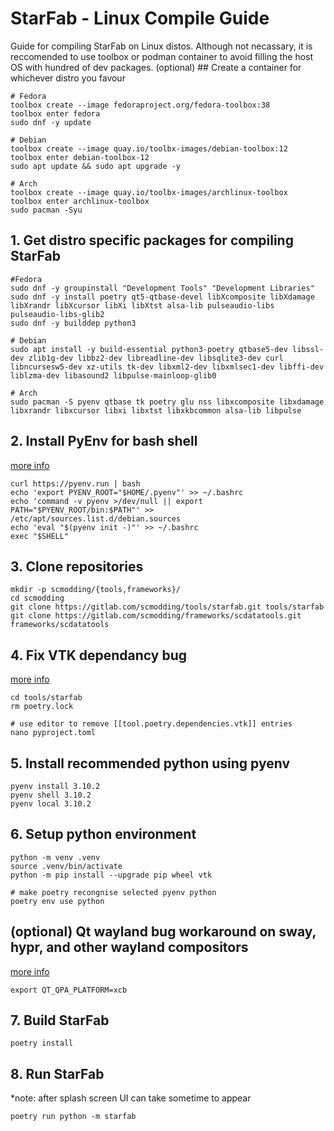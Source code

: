 # StarFab - Linux Compile Guide
Guide for compiling StarFab on Linux distos. Although not necassary, it is reccomended to use toolbox or podman container to avoid filling the host OS with hundred of dev packages.
(optional) ## Create a container for whichever distro you favour
```
# Fedora
toolbox create --image fedoraproject.org/fedora-toolbox:38
toolbox enter fedora
sudo dnf -y update

# Debian
toolbox create --image quay.io/toolbx-images/debian-toolbox:12
toolbox enter debian-toolbox-12
sudo apt update && sudo apt upgrade -y

# Arch
toolbox create --image quay.io/toolbx-images/archlinux-toolbox
toolbox enter archlinux-toolbox
sudo pacman -Syu
```
## 1. Get distro specific packages for compiling StarFab
```
#Fedora
sudo dnf -y groupinstall "Development Tools" "Development Libraries"
sudo dnf -y install poetry qt5-qtbase-devel libXcomposite libXdamage libXrandr libXcursor libXi libXtst alsa-lib pulseaudio-libs pulseaudio-libs-glib2
sudo dnf -y builddep python3

# Debian
sudo apt install -y build-essential python3-poetry qtbase5-dev libssl-dev zlib1g-dev libbz2-dev libreadline-dev libsqlite3-dev curl libncursesw5-dev xz-utils tk-dev libxml2-dev libxmlsec1-dev libffi-dev liblzma-dev libasound2 libpulse-mainloop-glib0

# Arch
sudo pacman -S pyenv qtbase tk poetry glu nss libxcomposite libxdamage libxrandr libxcursor libxi libxtst libxkbcommon alsa-lib libpulse
```
## 2. Install PyEnv for bash shell
[more info](https://github.com/pyenv/pyenv)
```
curl https://pyenv.run | bash
echo 'export PYENV_ROOT="$HOME/.pyenv"' >> ~/.bashrc
echo 'command -v pyenv >/dev/null || export PATH="$PYENV_ROOT/bin:$PATH"' >> /etc/apt/sources.list.d/debian.sources
echo 'eval "$(pyenv init -)"' >> ~/.bashrc
exec "$SHELL"
```
## 3. Clone repositories
```
mkdir -p scmodding/{tools,frameworks}/
cd scmodding
git clone https://gitlab.com/scmodding/tools/starfab.git tools/starfab
git clone https://gitlab.com/scmodding/frameworks/scdatatools.git frameworks/scdatatools
```
## 4. Fix VTK dependancy bug
[more info](https://gitlab.com/scmodding/tools/starfab/-/issues/70)
```
cd tools/starfab
rm poetry.lock

# use editor to remove [[tool.poetry.dependencies.vtk]] entries
nano pyproject.toml 
```
## 5. Install recommended python using pyenv
```
pyenv install 3.10.2
pyenv shell 3.10.2
pyenv local 3.10.2
```
## 6. Setup python environment
```
python -m venv .venv
source .venv/bin/activate
python -m pip install --upgrade pip wheel vtk

# make poetry recongnise selected pyenv python
poetry env use python
```
## (optional) Qt wayland bug workaround on sway, hypr, and other wayland compositors
[more info](https://bugreports.qt.io/browse/QTBUG-81504)
```
export QT_QPA_PLATFORM=xcb
```

## 7. Build StarFab
```
poetry install
```
## 8. Run StarFab
*note: after splash screen UI can take sometime to appear
```
poetry run python -m starfab
```
